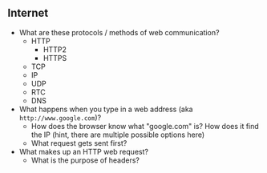 ## Internet
* What are these protocols / methods of web communication?
  * HTTP
    * HTTP2
    * HTTPS
  * TCP
  * IP
  * UDP
  * RTC
  * DNS
* What happens when you type in a web address (aka `http://www.google.com`)?
  * How does the browser know what "google.com" is? How does it find the IP (hint, there are multiple possible options here)
  * What request gets sent first?
* What makes up an HTTP web request?
  * What is the purpose of headers?


